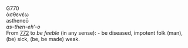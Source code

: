 <body>
  <p>G770<br>  ἀσθενέω  <br> astheneō  <br><i>as-then-eh‘-o </i><br>From <a href="g0772.htm">772</a>  to <i>be</i> <i>feeble</i> (in any sense): - be diseased, impotent folk (man), (be) sick, (be, be made) weak.<br></p>
 </body>